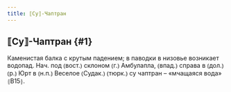 ```yaml
---
title: ⟦Су⟧-Чаптран
---
```

## ⟦Су⟧-Чаптран {#1}

Каменистая балка с крутым падением; в паводки в низовье возникает водопад. Нач. под ⦅вост.⦆ склоном ⦅г.⦆ Амбулапла, ⦅впад.⦆ справа в ⦅дол.⦆ ⦅р.⦆ Юрт в ⦅н.п.⦆ Веселое ⦅Судак.⦆ ⦅тюрк.⦆ су чаптран – «мчащаяся вода» ⦃В15⦄.
